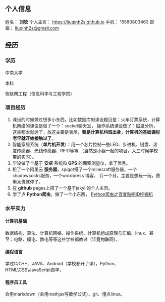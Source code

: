 ## 个人信息

姓名： **刘钦**
个人主页： https://liuqinh2s.github.io
手机： 15580803463
邮箱： liuqinh2s@gmail.com

## 经历

### 学历

中南大学

本科

物联网工程（信息科学与工程学院）

### 项目经历

1. 课设的时候做过很多小东西，比如数据库的课设题目是：火车订票系统，计算机网络的课设是做了一个：socket聊天室，
操作系统课设做了：磁盘分析，这些都太就远了，放这主要是表示，**我是计算机科班出身，计算机的基础课程老早就开始接触过了**。
2. 智能家居系统（**单片机开发**）：用一个芯片控制一些LED、步进机、键盘、温度传感器、光线传感器、RFID等等
（当然是小组一起的项目，大三时候学校带的实习）。
3. 毕设做了个基于 **安卓** 系统和 **GPS** 的面积测量仪，拿了优秀。
3. 租了一个阿里云 **服务器**，spigot搭了一个minecraft服务器，一个shadowsocks服务，一个wordpress 博客，
只一个月，主要是想玩一玩，费用太贵就停了。
4. 在 **github** pages上搭了一个基于jekyll的个人主页。
5. 学了点 **Python爬虫**，做了一个小东西，
[Python爬虫之百度贴吧ID挖掘机](https://liuqinh2s.github.io/2017/01/%E7%99%BE%E5%BA%A6%E8%B4%B4%E5%90%A7ID%E6%8C%96%E6%8E%98%E6%9C%BA/)

### 水平实力

#### 计算机基础

数据结构、算法、计算机网络、操作系统、计算机组成原理与汇编、linux、甚至：电路、模电、数电等等这些学校都教过（毕竟物联网）。

#### 编程语言

学过C/C++、JAVA、Android（学校都开了课），Python、HTML\CSS\JavaScript自学，

#### 程序员工具

会用markdown（会用mathjax写数学公式）、git、懂点linux。
